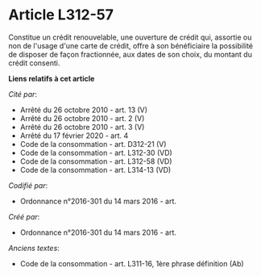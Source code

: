 # Article L312-57

Constitue un crédit renouvelable, une ouverture de crédit qui, assortie ou non de l'usage d'une carte de crédit, offre à son
bénéficiaire la possibilité de disposer de façon fractionnée, aux dates de son choix, du montant du crédit consenti.

**Liens relatifs à cet article**

_Cité par_:

  - Arrêté du 26 octobre 2010 - art. 13 (V)
  - Arrêté du 26 octobre 2010 - art. 2 (V)
  - Arrêté du 26 octobre 2010 - art. 3 (V)
  - Arrêté du 17 février 2020 - art. 4
  - Code de la consommation - art. D312-21 (V)
  - Code de la consommation - art. L312-30 (VD)
  - Code de la consommation - art. L312-58 (VD)
  - Code de la consommation - art. L314-13 (VD)

_Codifié par_:

  - Ordonnance n°2016-301 du 14 mars 2016 - art.

_Créé par_:

  - Ordonnance n°2016-301 du 14 mars 2016 - art.

_Anciens textes_:

  - Code de la consommation - art. L311-16, 1ère phrase définition (Ab)

